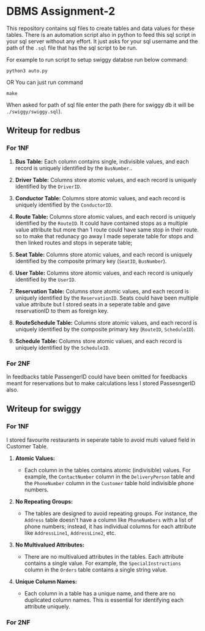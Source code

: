 # DBMS Assignment-2
This repository contains sql files to create tables and data values for these tables. There is an automation script also in python to feed this sql script in your sql server without any effort. It just asks for your sql username and the path of the `.sql` file that has the sql script to be run. 

For example to run script to setup swiggy databse run below command:
```
python3 auto.py
```
OR 
You can just run command 
```
make
```
When asked for path of sql file enter the path (here for swiggy db it will be `./swiggy/swiggy.sql`).
## Writeup for redbus

### For 1NF
1. **Bus Table:** Each column contains single, indivisible values, and each record is uniquely identified by the `BusNumber`..

2. **Driver Table:** Columns store atomic values, and each record is uniquely identified by the `DriverID`.

3. **Conductor Table:** Columns store atomic values, and each record is uniquely identified by the `ConductorID`.

4. **Route Table:** Columns store atomic values, and each record is uniquely identified by the `RouteID`. It could have contained stops as a multiple value attribute but more than 1 route could have same stop in their route. so to make that redunacy go away I made seperate table for stops and then linked routes and stops in seperate table;

5. **Seat Table:** Columns store atomic values, and each record is uniquely identified by the composite primary key (`SeatID`, `BusNumber`).

6. **User Table:** Columns store atomic values, and each record is uniquely identified by the `UserID`.

7. **Reservation Table:** Columns store atomic values, and each record is uniquely identified by the `ReservationID`. Seats could have been multiple value attribute but I stored seats in a seperate table and gave reservationID to them as foreign key.

8. **RouteSchedule Table:** Columns store atomic values, and each record is uniquely identified by the composite primary key (`RouteID`, `ScheduleID`).

9. **Schedule Table:** Columns store atomic values, and each record is uniquely identified by the `ScheduleID`.

### For 2NF

In feedbacks table PassengerID could have been omitted for feedbacks meant for reservations but to make calculations less I stored PassesngerID also.
## Writeup for swiggy 

### For 1NF
I stored favourite restaurants in seperate table to avoid multi valued field in Customer Table. 
1. **Atomic Values:**
   - Each column in the tables contains atomic (indivisible) values. For example, the `ContactNumber` column in the `DeliveryPerson` table and the `PhoneNumber` column in the `Customer` table hold indivisible phone numbers.

2. **No Repeating Groups:**
   - The tables are designed to avoid repeating groups. For instance, the `Address` table doesn't have a column like `PhoneNumbers` with a list of phone numbers; instead, it has individual columns for each attribute like `AddressLine1`, `AddressLine2`, etc.

3. **No Multivalued Attributes:**
   - There are no multivalued attributes in the tables. Each attribute contains a single value. For example, the `SpecialInstructions` column in the `Orders` table contains a single string value.

4. **Unique Column Names:**
   - Each column in a table has a unique name, and there are no duplicated column names. This is essential for identifying each attribute uniquely.

### For 2NF